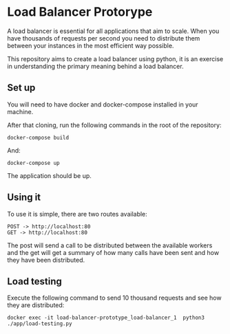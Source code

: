 # Load Balancer Protorype

A load balancer is essential for all applications that aim to scale. When you have thousands of requests per second you need to distribute them between your instances in the most efficient way possible.

This repository aims to create a load balancer using python, it is an exercise in understanding the primary meaning behind a load balancer.

## Set up

You will need to have docker and docker-compose installed in your machine.

After that cloning, run the following commands in the root of the repository:

    docker-compose build

And:

    docker-compose up

The application should be up.

## Using it

To use it is simple, there are two routes available:

    POST -> http://localhost:80
    GET -> http://localhost:80

The post will send a call to be distributed between the available workers and the get will get a summary of how many calls have been sent and how they have been distributed.

## Load testing

Execute the following command to send 10 thousand requests and see how they are distributed:

    docker exec -it load-balancer-prototype_load-balancer_1  python3 ./app/load-testing.py